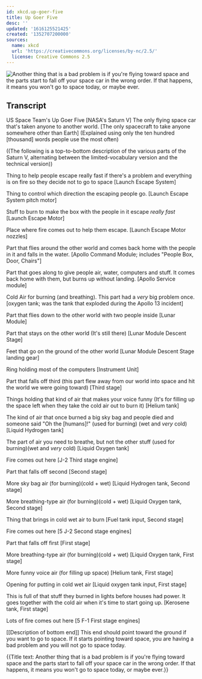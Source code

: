 ```yaml
---
id: xkcd.up-goer-five
title: Up Goer Five
desc: ''
updated: '1616125521425'
created: '1352707200000'
sources:
  name: xkcd
  url: 'https://creativecommons.org/licenses/by-nc/2.5/'
  license: Creative Commons 2.5
---
```

![Another thing that is a bad problem is if you're flying toward space and the parts start to fall off your space car in the wrong order. If that happens, it means you won't go to space today, or maybe ever.](https://imgs.xkcd.com/comics/up_goer_five.png)

## Transcript
US Space Team's Up Goer Five
[NASA's Saturn V]
The only flying space car that's taken anyone to another world.
[The only spacecraft to take anyone somewhere other than Earth]
(Explained using only the ten hundred [thousand] words people use the most often)

((The following is a top-to-bottom description of the various parts of the Saturn V, alternating between the limited-vocabulary version and the technical version))

Thing to help people escape really fast if there's a problem and everything is on fire so they decide not to go to space
[Launch Escape System]

Thing to control which direction the escaping people go.
[Launch Escape System pitch motor]

Stuff to burn to make the box with the people in it escape *really fast*
[Launch Escape Motor]

Place where fire comes out to help them escape.
[Launch Escape Motor nozzles]

Part that flies around the other world and comes back home with the people in it and falls in the water.
[Apollo Command Module; includes "People Box, Door, Chairs"]

Part that goes along to give people air, water, computers and stuff. It comes back home with them, but burns up without landing.
[Apollo Service module]

Cold Air for burning (and breathing). This part had a *very* big problem once.
[oxygen tank; was the tank that exploded during the Apollo 13 incident]

Part that flies down to the other world with two people inside
[Lunar Module]

Part that stays on the other world (It's still there)
[Lunar Module Descent Stage]

Feet that go on the ground of the other world 
[Lunar Module Descent Stage landing gear]

Ring holding most of the computers
[Instrument Unit]

Part that falls off third (this part flew away from our world into space and hit the world we were going toward)
[Third stage]

Things holding that kind of air that makes your voice funny (It's for filling up the space left when they take the cold air out to burn it)
[Helium tank]

The kind of air that once burned a big sky bag and people died and someone said "Oh the [humans]!" (used for burning) (wet and *very* cold)
[Liquid Hydrogen tank]

The part of air you need to breathe, but not the other stuff (used for burning)(wet and *very* cold)
[Liquid Oxygen tank]

Fire comes out here
[J-2 Third stage engine]

Part that falls off second
[Second stage]

More sky bag air (for burning)(cold + wet)
[Liquid Hydrogen tank, Second stage]

More breathing-type air (for burning)(cold + wet)
[Liquid Oxygen tank, Second stage]

Thing that brings in cold wet air to burn
[Fuel tank input, Second stage]

Fire comes out here
[5 J-2 Second stage engines]

Part that falls off first
[First stage]

More breathing-type air (for burning)(cold + wet)
[Liquid Oxygen tank, First stage]

More funny voice air (for filling up space)
[Helium tank, First stage]

Opening for putting in cold wet air
[Liquid oxygen tank input, First stage]

This is full of that stuff they burned in lights before houses had power.  It goes together with the cold air when it's time to start going up.
[Kerosene tank, First stage]

Lots of fire comes out here
[5 F-1 First stage engines]

[[Description of bottom end]]
This end should point toward the ground if you want to go to space. If it starts pointing toward space, you are having a bad problem and you will not go to space today.

{{Title text: Another thing that is a bad problem is if you're flying toward space and the parts start to fall off your space car in the wrong order. If that happens, it means you won't go to space today, or maybe ever.}}
